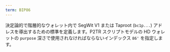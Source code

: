 ```yaml
---
term: BIP86
---
```

決定論的で階層的なウォレット内で SegWit V1 または Taproot (`bc1p...`) アドレスを導出するための標準を定義します。P2TR スクリプトモデルの HD ウォレットの `purpose` 深さで使用されなければならないインデックス `86'` を指定します。